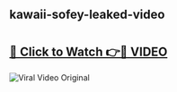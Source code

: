 ## kawaii-sofey-leaked-video 

# <h2><a href="http://freeplayer.one?title=kawaii-sofey-leaked-video&ref=21J">🔗 Click to Watch 👉🔴 VIDEO</a></h2>

<a href="http://freeplayer.one?title=kawaii-sofey-leaked-video&ref=21J" rel="nofollow" data-target="animated-image.originalLink"><img src="https://i.ibb.co.com/xMMVF88/686577567.gif" alt="Viral Video Original" style="max-width: 100%; display: inline-block;" data-target="animated-image.originalImage"></a>

